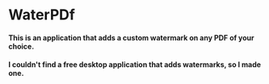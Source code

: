 # WaterPDf
#### This is an application that adds a custom watermark on any PDF of your choice. 
#### I couldn't find a free desktop application that adds watermarks, so I made one. 
